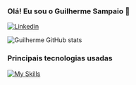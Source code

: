### Olá! Eu sou o Guilherme Sampaio 👋

[![Linkedin](https://img.shields.io/badge/LinkedIn-0077B5?style=for-the-badge&logo=linkedin&logoColor=white)](https://www.linkedin.com/in/guilherme-samp/)

![Guilherme GitHub stats](https://github-readme-stats.vercel.app/api?username=sampguilherme&show_icons=true&theme=transparent)

### Principais tecnologias usadas 

[![My Skills](https://skillicons.dev/icons?i=js,html,css,react,nodejs,typescript,sqlite,jest,express)](https://skillicons.dev)

